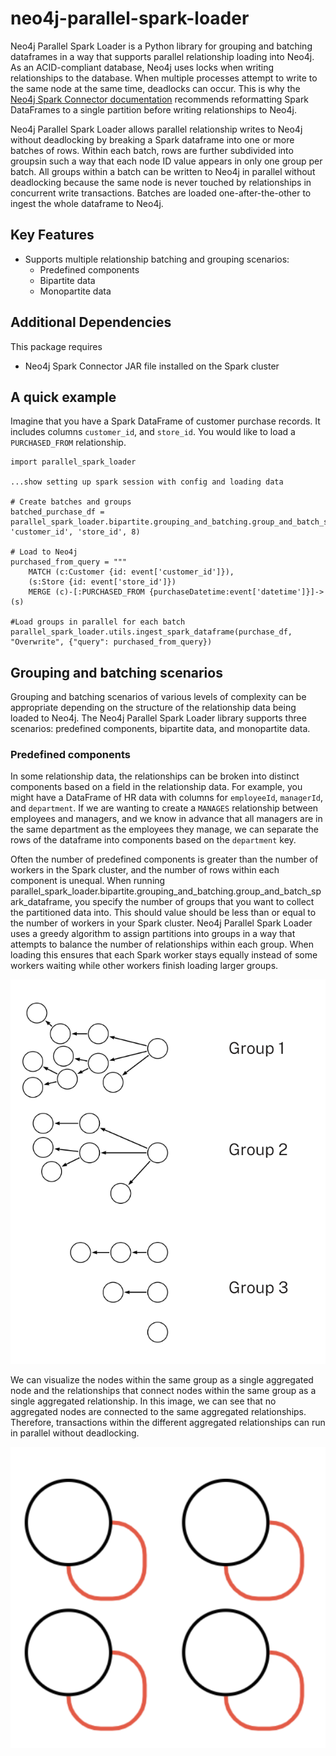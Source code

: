 # neo4j-parallel-spark-loader
Neo4j Parallel Spark Loader is a Python library for grouping and batching dataframes in a way that supports parallel relationship loading into Neo4j. As an ACID-compliant database, Neo4j uses locks when writing relationships to the database. When multiple processes attempt to write to the same node at the same time, deadlocks can occur. This is why the [Neo4j Spark Connector documentation](https://neo4j.com/docs/spark/current/write/relationship/) recommends reformatting Spark DataFrames to a single partition before writing relationships to Neo4j.

Neo4j Parallel Spark Loader allows parallel relationship writes to Neo4j without deadlocking by breaking a Spark dataframe into one or more batches of rows. Within each batch, rows are further subdivided into groupsin such a way that each node ID value appears in only one group per batch. All groups within a batch can be written to Neo4j in parallel without deadlocking because the same node is never touched by relationships in concurrent write transactions. Batches are loaded one-after-the-other to ingest the whole dataframe to Neo4j.

## Key Features
* Supports multiple relationship batching and grouping scenarios:
    * Predefined components
    * Bipartite data
    * Monopartite data

## Additional Dependencies

This package requires 
* Neo4j Spark Connector JAR file installed on the Spark cluster

## A quick example
Imagine that you have a Spark DataFrame of customer purchase records. It includes columns `customer_id`, and `store_id`. You would like to load a `PURCHASED_FROM` relationship. 

```
import parallel_spark_loader

...show setting up spark session with config and loading data

# Create batches and groups
batched_purchase_df = parallel_spark_loader.bipartite.grouping_and_batching.group_and_batch_spark_dataframe(purchase_df, 'customer_id', 'store_id', 8)

# Load to Neo4j
purchased_from_query = """
    MATCH (c:Customer {id: event['customer_id']}),
    (s:Store {id: event['store_id']})
    MERGE (c)-[:PURCHASED_FROM {purchaseDatetime:event['datetime']}]->(s)

#Load groups in parallel for each batch
parallel_spark_loader.utils.ingest_spark_dataframe(purchase_df, "Overwrite", {"query": purchased_from_query})

```

## Grouping and batching scenarios

Grouping and batching scenarios of various levels of complexity can be appropriate depending on the structure of the relationship data being loaded to Neo4j. The Neo4j Parallel Spark Loader library supports three scenarios: predefined components, bipartite data, and monopartite data.

### Predefined components

In some relationship data, the relationships can be broken into distinct components based on a field in the relationship data. For example, you might have a DataFrame of HR data with columns for `employeeId`, `managerId`, and `department`. If we are wanting to create a `MANAGES` relationship between employees and managers, and we know in advance that all managers are in the same department as the employees they manage, we can separate the rows of the dataframe into components based on the `department` key.

Often the number of predefined components is greater than the number of workers in the Spark cluster, and the number of rows within each component is unequal. When running parallel_spark_loader.bipartite.grouping_and_batching.group_and_batch_spark_dataframe, you specify the number of groups that you want to collect the partitioned data into. This should value should be less than or equal to the number of workers in your Spark cluster. Neo4j Parallel Spark Loader uses a greedy algorithm to assign partitions into groups in a way that attempts to balance the number of relationships within each group. When loading this ensures that each Spark worker stays equally instead of some workers waiting while other workers finish loading larger groups.

![Diagram showing nodes and relationships assigned to groups](./docs/assets/images/predefined-components.png)

We can visualize the nodes within the same group as a single aggregated node and the relationships that connect nodes within the same group as a single aggregated relationship. In this image, we can see that no aggregated nodes are connected to the same aggregated relationships. Therefore, transactions within the different aggregated relationships can run in parallel without deadlocking.

![Aggregated diagrame showing that predefined components groups will not conflict when running in parallel.](./docs/assets/images/predefined-components-aggregated-diagram.png)
